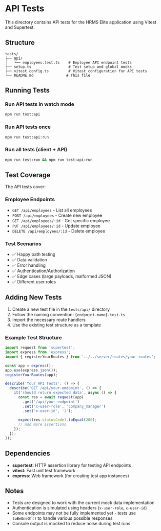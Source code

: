 # API Tests

This directory contains API tests for the HRMS Elite application using Vitest and Supertest.

## Structure

```
tests/
├── api/
│   └── employees.test.ts    # Employee API endpoint tests
├── setup.ts                 # Test setup and global mocks
├── vitest.config.ts         # Vitest configuration for API tests
└── README.md               # This file
```

## Running Tests

### Run API tests in watch mode
```bash
npm run test:api
```

### Run API tests once
```bash
npm run test:api:run
```

### Run all tests (client + API)
```bash
npm run test:run && npm run test:api:run
```

## Test Coverage

The API tests cover:

### Employee Endpoints
- `GET /api/employees` - List all employees
- `POST /api/employees` - Create new employee
- `GET /api/employees/:id` - Get specific employee
- `PUT /api/employees/:id` - Update employee
- `DELETE /api/employees/:id` - Delete employee

### Test Scenarios
- ✅ Happy path testing
- ✅ Data validation
- ✅ Error handling
- ✅ Authentication/Authorization
- ✅ Edge cases (large payloads, malformed JSON)
- ✅ Different user roles

## Adding New Tests

1. Create a new test file in the `tests/api/` directory
2. Follow the naming convention: `{endpoint-name}.test.ts`
3. Import the necessary route handlers
4. Use the existing test structure as a template

### Example Test Structure

```typescript
import request from 'supertest';
import express from 'express';
import { registerYourRoutes } from '../../server/routes/your-routes';

const app = express();
app.use(express.json());
registerYourRoutes(app);

describe('Your API Tests', () => {
  describe('GET /api/your-endpoint', () => {
    it('should return expected data', async () => {
      const res = await request(app)
        .get('/api/your-endpoint')
        .set('x-user-role', 'company_manager')
        .set('x-user-id', '1');
      
      expect(res.statusCode).toEqual(200);
      // Add more assertions
    });
  });
});
```

## Dependencies

- **supertest**: HTTP assertion library for testing API endpoints
- **vitest**: Fast unit test framework
- **express**: Web framework (for creating test app instances)

## Notes

- Tests are designed to work with the current mock data implementation
- Authentication is simulated using headers (`x-user-role`, `x-user-id`)
- Some endpoints may not be fully implemented yet - tests use `toBeOneOf()` to handle various possible responses
- Console output is mocked to reduce noise during test runs 